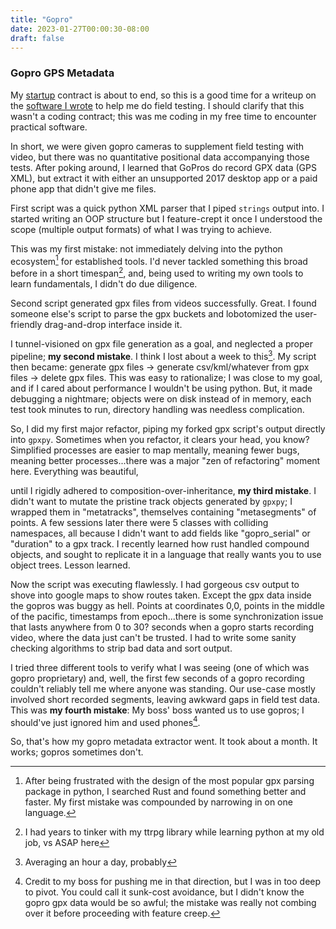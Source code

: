 ```yaml
---
title: "Gopro"
date: 2023-01-27T00:00:30-08:00
draft: false
---
```


### Gopro GPS Metadata

My [startup](https://okmilo.com) contract is about to end, so this is a good time for a writeup on the [software I wrote](https://github.com/graevy/gopro-metadata) to help me do field testing. I should clarify that this wasn't a coding contract; this was me coding in my free time to encounter practical software.

In short, we were given gopro cameras to supplement field testing with video, but there was no quantitative positional data accompanying those tests. After poking around, I learned that GoPros do record GPX data (GPS XML), but extract it with either an unsupported 2017 desktop app or a paid phone app that didn't give me files.

First script was a quick python XML parser that I piped ```strings``` output into. I started writing an OOP structure but I feature-crept it once I understood the scope (multiple output formats) of what I was trying to achieve.

This was my first mistake: not immediately delving into the python ecosystem[^1] for established tools. I'd never tackled something this broad before in a short timespan[^2], and, being used to writing my own tools to learn fundamentals, I didn't do due diligence.

Second script generated gpx files from videos successfully. Great. I found someone else's script to parse the gpx buckets and lobotomized the user-friendly drag-and-drop interface inside it.

I tunnel-visioned on gpx file generation as a goal, and neglected a proper pipeline; **my second mistake**. I think I lost about a week to this[^3]. My script then became: generate gpx files -> generate csv/kml/whatever from gpx files -> delete gpx files. This was easy to rationalize; I was close to my goal, and if I cared about performance I wouldn't be using python. But, it made debugging a nightmare; objects were on disk instead of in memory, each test took minutes to run, directory handling was needless complication.

So, I did my first major refactor, piping my forked gpx script's output directly into ```gpxpy```. Sometimes when you refactor, it clears your head, you know? Simplified processes are easier to map mentally, meaning fewer bugs, meaning better processes...there was a major "zen of refactoring" moment here. Everything was beautiful,

until I rigidly adhered to composition-over-inheritance, **my third mistake**. I didn't want to mutate the pristine track objects generated by ```gpxpy```; I wrapped them in "metatracks", themselves containing "metasegments" of points. A few sessions later there were 5 classes with colliding namespaces, all because I didn't want to add fields like "gopro_serial" or "duration" to a gpx track. I recently learned how rust handled compound objects, and sought to replicate it in a language that really wants you to use object trees. Lesson learned.

Now the script was executing flawlessly. I had gorgeous csv output to shove into google maps to show routes taken. Except the gpx data inside the gopros was buggy as hell. Points at coordinates 0,0, points in the middle of the pacific, timestamps from epoch...there is some synchronization issue that lasts anywhere from 0 to 30? seconds when a gopro starts recording video, where the data just can't be trusted. I had to write some sanity checking algorithms to strip bad data and sort output.

I tried three different tools to verify what I was seeing (one of which was gopro proprietary) and, well, the first few seconds of a gopro recording couldn't reliably tell me where anyone was standing. Our use-case mostly involved short recorded segments, leaving awkward gaps in field test data. This was **my fourth mistake**: My boss' boss wanted us to use gopros; I should've just ignored him and used phones[^4].

So, that's how my gopro metadata extractor went. It took about a month. It works; gopros sometimes don't.


[^1]: After being frustrated with the design of the most popular gpx parsing package in python, I searched Rust and found something better and faster. My first mistake was compounded by narrowing in on one language.

[^2]: I had years to tinker with my ttrpg library while learning python at my old job, vs ASAP here

[^3]: Averaging an hour a day, probably

[^4]: Credit to my boss for pushing me in that direction, but I was in too deep to pivot. You could call it sunk-cost avoidance, but I didn't know the gopro gpx data would be so awful; the mistake was really not combing over it before proceeding with feature creep.